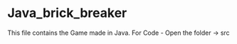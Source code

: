 # Java_brick_breaker

This file contains the Game made in Java.
For Code -
      Open the folder -> src 
